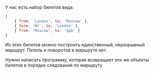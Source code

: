 У нас есть набор билетов вида:

```javascript
[
    { from: 'London', to: 'Moscow' },
    { form: 'NY', to: 'London' },
    { from: 'Moscow', to: 'Spb' }
]
```

Из этих билетов можно построить единственный, неразрывный маршрут.
Петель и поворотов в маршруте нет.

Нужно написать программу, которая возвращает эти же объекты билетов в порядке следования по маршруту